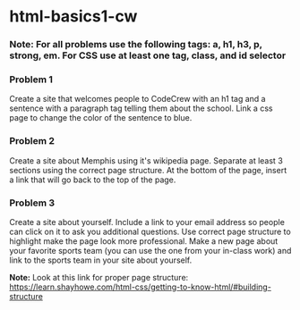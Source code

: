 # html-basics1-cw

### Note: For all problems use the following tags: a, h1, h3, p, strong, em. For CSS use at least one tag, class, and id selector

### Problem 1
Create a site that welcomes people to CodeCrew with an h1 tag and a sentence with a paragraph tag telling them about the school. Link a css page to change the color of the sentence to blue.

### Problem 2
Create a site about Memphis using it's wikipedia page. Separate at least 3 sections using the correct page structure. At the bottom of the page, insert a link that will go back to the top of the page.

### Problem 3
Create a site about yourself. Include a link to your email address so people can click on it to ask you additional questions. Use correct page structure to highlight make the page look more professional. Make a new page about your favorite sports team (you can use the one from your in-class work) and link to the sports team in your site about yourself.

<strong>Note:</strong> Look at this link for proper page structure: https://learn.shayhowe.com/html-css/getting-to-know-html/#building-structure
